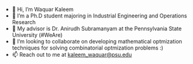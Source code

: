 - 👋 Hi, I’m Waquar Kaleem
- 👀 I’m a Ph.D student majoring in Industrial Engineering and Operations Research
- 🌱 My advisor is Dr. Anirudh Subramanyam at the Pennsylvania State University (#WeAre)
- 💞️ I’m looking to collaborate on developing mathematical optmization techniques for solving combinatorial optmization problems :) 
- 📫 Reach out to me at kaleem_waquar@psu.edu 

<!---
theSubsurfaceGuy/theSubsurfaceGuy is a ✨ special ✨ repository because its `README.md` (this file) appears on your GitHub profile.
You can click the Preview link to take a look at your changes.
--->
